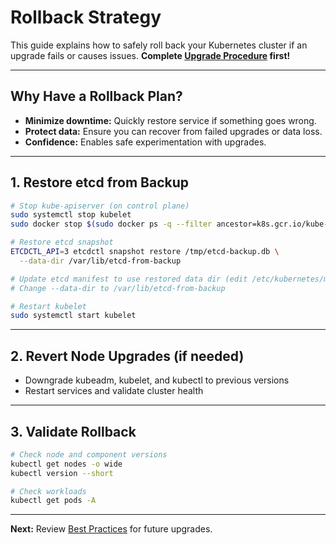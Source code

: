 # Rollback Strategy

This guide explains how to safely roll back your Kubernetes cluster if an upgrade fails or causes issues. **Complete [Upgrade Procedure](upgrade-procedure.md) first!**

---

## Why Have a Rollback Plan?
- **Minimize downtime:** Quickly restore service if something goes wrong.
- **Protect data:** Ensure you can recover from failed upgrades or data loss.
- **Confidence:** Enables safe experimentation with upgrades.

---

## 1. Restore etcd from Backup

```sh
# Stop kube-apiserver (on control plane)
sudo systemctl stop kubelet
sudo docker stop $(sudo docker ps -q --filter ancestor=k8s.gcr.io/kube-apiserver)

# Restore etcd snapshot
ETCDCTL_API=3 etcdctl snapshot restore /tmp/etcd-backup.db \
  --data-dir /var/lib/etcd-from-backup

# Update etcd manifest to use restored data dir (edit /etc/kubernetes/manifests/etcd.yaml)
# Change --data-dir to /var/lib/etcd-from-backup

# Restart kubelet
sudo systemctl start kubelet
```

---

## 2. Revert Node Upgrades (if needed)
- Downgrade kubeadm, kubelet, and kubectl to previous versions
- Restart services and validate cluster health

---

## 3. Validate Rollback

```sh
# Check node and component versions
kubectl get nodes -o wide
kubectl version --short

# Check workloads
kubectl get pods -A
```

---

**Next:** Review [Best Practices](../best-practices/production-readiness.md) for future upgrades.
